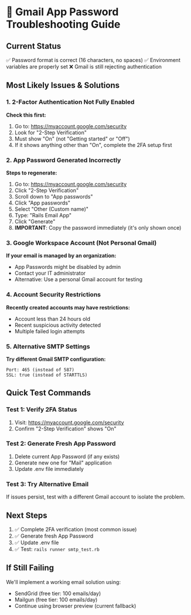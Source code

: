 # 🔧 Gmail App Password Troubleshooting Guide

## Current Status
✅ Password format is correct (16 characters, no spaces)
✅ Environment variables are properly set
❌ Gmail is still rejecting authentication

## Most Likely Issues & Solutions

### 1. 2-Factor Authentication Not Fully Enabled
**Check this first:**
1. Go to: https://myaccount.google.com/security
2. Look for "2-Step Verification" 
3. Must show "On" (not "Getting started" or "Off")
4. If it shows anything other than "On", complete the 2FA setup first

### 2. App Password Generated Incorrectly
**Steps to regenerate:**
1. Go to: https://myaccount.google.com/security
2. Click "2-Step Verification" 
3. Scroll down to "App passwords"
4. Click "App passwords"
5. Select "Other (Custom name)"
6. Type: "Rails Email App"
7. Click "Generate"
8. **IMPORTANT**: Copy the password immediately (it's only shown once)

### 3. Google Workspace Account (Not Personal Gmail)
**If your email is managed by an organization:**
- App Passwords might be disabled by admin
- Contact your IT administrator
- Alternative: Use a personal Gmail account for testing

### 4. Account Security Restrictions
**Recently created accounts may have restrictions:**
- Account less than 24 hours old
- Recent suspicious activity detected
- Multiple failed login attempts

### 5. Alternative SMTP Settings
**Try different Gmail SMTP configuration:**
```
Port: 465 (instead of 587)
SSL: true (instead of STARTTLS)
```

## Quick Test Commands

### Test 1: Verify 2FA Status
1. Visit: https://myaccount.google.com/security
2. Confirm "2-Step Verification" shows "On"

### Test 2: Generate Fresh App Password
1. Delete current App Password (if any exists)
2. Generate new one for "Mail" application
3. Update .env file immediately

### Test 3: Try Alternative Email
If issues persist, test with a different Gmail account to isolate the problem.

## Next Steps
1. ✅ Complete 2FA verification (most common issue)
2. ✅ Generate fresh App Password
3. ✅ Update .env file
4. ✅ Test: `rails runner smtp_test.rb`

## If Still Failing
We'll implement a working email solution using:
- SendGrid (free tier: 100 emails/day)
- Mailgun (free tier: 100 emails/day)
- Continue using browser preview (current fallback)
